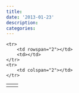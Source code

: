 ```yaml
---
title:
date: '2013-01-23'
description:
categories:
---
```


<table class="table table-bordered table-striped table-condensed">
    <tr>
        <td colspan="2"></td>
        <td rowspan="2"></td>
    </tr>
    
    <tr>
        <td rowspan="2"></td>
        <td></td>
    </tr>
    <tr>
        <td colspan="2"></td>
    </tr>
</table>
